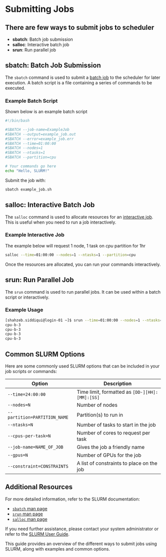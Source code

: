 # Submitting Jobs

There are few ways to submit jobs to scheduler
- 
- **sbatch**: Batch job submission 
- **salloc**: Interactive batch job
- **srun**: Run parallel job 


## sbatch: Batch Job Submission

The `sbatch` command is used to submit a [batch job](./batch_jobs.md) to the scheduler for later execution. A batch script is a file 
containing a series of commands to be executed.

### Example Batch Script

Shown below is an example batch script

```bash
#!/bin/bash

#SBATCH --job-name=ExampleJob
#SBATCH --output=example_job.out
#SBATCH --error=example_job.err
#SBATCH --time=01:00:00
#SBATCH --nodes=1
#SBATCH --ntasks=1
#SBATCH --partition=cpu

# Your commands go here
echo "Hello, SLURM!"
```

Submit the job with:

```bash
sbatch example_job.sh
```

## salloc: Interactive Batch Job

The `salloc` command is used to allocate resources for an [interactive job](./interactive_jobs.md).
This is useful when you need to run a job interactively.

### Example Interactive Job

The example below will request 1 node, 1 task on *cpu* partition for 1hr 

```bash
salloc --time=01:00:00 --nodes=1 --ntasks=1 --partition=cpu
```

Once the resources are allocated, you can run your commands interactively.

## srun: Run Parallel Job

The `srun` command is used to run parallel jobs. It can be used within a batch script or interactively.

### Example Usage

```bash
[shahzeb.siddiqui@login-01 ~]$ srun --time=01:00:00 --nodes=1 --ntasks=4 hostname
cpu-b-3
cpu-b-3
cpu-b-3
cpu-b-3
```

## Common SLURM Options

Here are some commonly used SLURM options that can be included in your job scripts or commands:

| Option | Description |
| ------------------- | -------------------------------------------------------|
| `--time=24:00:00` | Time limit, formatted as `[DD-][HH]:[MM]:[SS]` |
| `--nodes=N` | Number of nodes |
| `--partition=PARTITION_NAME` | Partition(s) to run in |
| `--ntasks=N` | Number of tasks to start in the job |
| `--cpus-per-task=N` | Number of cores to request per task |
| `--job-name=NAME_OF_JOB` | Gives the job a friendly name |
| `--gpus=N` | Number of GPUs for the job |
| `--constraint=CONSTRAINTS` | A list of constraints to place on the job |

## Additional Resources

For more detailed information, refer to the SLURM documentation:

- [`sbatch` man page](http://slurm.schedmd.com/sbatch.html)
- [`srun` man page](http://slurm.schedmd.com/srun.html)
- [`salloc` man page](http://slurm.schedmd.com/salloc.html)

If you need further assistance, please contact your system administrator or refer to the [SLURM User Guide](http://slurm.schedmd.com/documentation.html).


This guide provides an overview of the different ways to submit jobs using SLURM, along with examples and common options.
